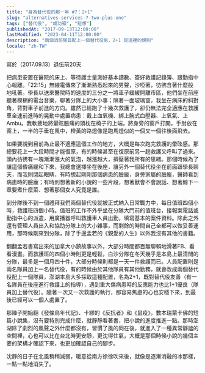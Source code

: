 ```yaml
---
title: "身為替代役的那一年 #7：2+1"
slug: "alternatives-services-7-two-plus-one"
tags: ["替代役", "成功嶺", "短想"]
publishedAt: "2017-09-13T12:00:00"
lastModified: "2023-04-11T12:00:00"
description: "兩個消防隊員配上一個替代役男，2+1 是這裡的規則"
locale: "zh-TW"
---
```


寫於（2017.09.13）退伍前20天 

把病患安置在醫院的床上、等待護士量測好基本讀數、簽好救護記錄簿、跟勤指中心報離。「22:15」無線電傳來了漸漸熟悉起來的男聲，沙啞著，彷彿含著什麼般地吼著。學長以送來醫院時的速度的三分之一將車子緩緩開離市區，他們坐在前座聽著模糊的電台音樂，聊著分隊上的大小事；隔著一面玻璃窗，我坐在病床的斜對角，背對車子前進的方向。雖然已經跑了十幾次救護了，卻仍無法完全適應在救護車全速前進時的晃動中處置病患：戴上血氧機、綁上腕式血壓器、上氧氣、上Ambu。我軟疲地將暈眩脹痛的頭枕在椅子的上端，將身旁的窗戶打開，手肘放在窗上，一半的手垂在風中，橙黃的路燈像是跑馬燈似的一個又一個往後面飛去。

如果要說到目前為止最不適應這個工作的地方，大概是每次跑完救護的暈眩感。那總要花上一大段時間才能復原，有的時候甚至在復原前另一趟救護又呼叫了過來。頭內彷彿有一塊漸漸漲大的氣泡，越漲越大，擠壓著我所有的思緒。那個時候為了讓這個昏痛緩和下來，我總會選擇坐在後座，讓另外一個替代役坐在前面跟學長聊天，而我則閉起眼睛，有時想起剛剛那個病患的臉龐，身旁家屬的臉龐，醫師看到病患時的臉龐；有時則想著新的小說的一些片段，想著獸會不會說話、想著鯨下一章要煮什麼菜、想著那個女人究竟是誰。

到分隊後不到一個禮拜我們兩個替代役就被正式納入日常戰力中，每日值班四個小時，救護班四個小時。值班的工作不外乎坐在分隊大門前的值班台，接報案電話或勤指中心的派遣，用廣播器呼叫救護車人員出勤，填寫基本的案件資料。除此之外還有管理人員出入和協助分隊上的大小雜事，而剩餘的時間自己全都可以做妥善運用，那時候剛來到分隊，除了手邊孟若的《親愛的人生》以外我沒有其他的書籍。

翻翻孟若書寫出來的加拿大小鎮故事以外，大部分時間都百無聊賴地滑著FB、看看漫畫。而救護班的四個小時則更是輕鬆，白沙分隊在冬天幾乎是本島上最清閒的分隊，最多是一個月四十件，大部分時候則都是一天一件救護而已。人員配置則是兩名隊員加上一名替代役，有的時候由於其他隊員有其他勤務，就會改成兩個替代役配上一個隊員，澎湖本島大多採取這種配置，名為2+1，既對替代役友善（有一名隊員在後座進行救護上的指導），遇到重大傷病患時的反應能力也比1+1優良（隊員加上替代役）。隨著一次又一次救護的執行，那容易焦慮的心也安穩下來，到最後已經可以一個人處置了。

那陣子開始翻《發條鳥年代記》、卡繆的《反抗者》和《鼠疫》，數本瑞蒙卡佛的短篇小說集，沒有要特別完成什麼，就靜靜看著書，把小說的進度推進一點。那時澎湖除了劇烈的風聲之外什麼都沒有，習慣了風的同在後，就進入了一種異常靜謐的空間裡，心也可以比在台北時更安靜，更沈得住氣，大概是那個時候小說的幾個主要的架構才確認下來，也更加確認自己的腳步。

沈靜的日子在北風稍稍減弱，暖意從南方徐徐吹來後，就像是逐漸消融的冰那樣，一點一點地消失了。